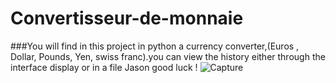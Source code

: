# Convertisseur-de-monnaie
###You will find in this project in python a currency converter,(Euros , Dollar, Pounds, Yen, swiss franc).you can view the history either through the interface display or in a file Jason good luck ! 
![Capture](https://user-images.githubusercontent.com/115155554/214070608-41f7290c-7c65-4819-83f7-dac775bc0077.JPG)
